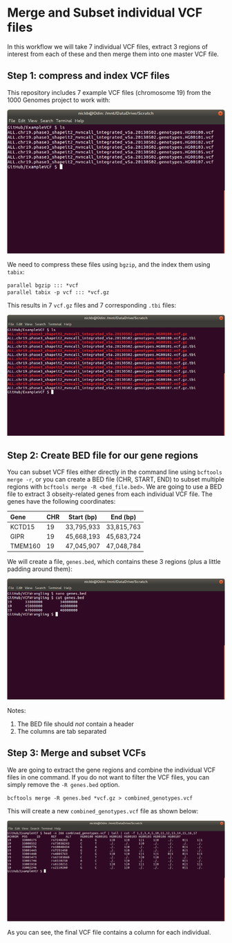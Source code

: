 # Merge and Subset individual VCF files  

In this workflow we will take 7 individual VCF files, extract 3 regions of interest from each of these and then merge them into one master VCF file. 


## Step 1: compress and index VCF files  

This repository includes 7 example VCF files (chromosome 19) from the 1000 Genomes project to work with:  

![Image of example VCFs](https://github.com/MerrimanLab/CommonWorkflows/blob/master/VCFWrangling/Merge_Subset_VCFs/ExampleVCFs.png)  

We need to compress these files using ```bgzip```, and the index them using ```tabix```:

```
parallel bgzip ::: *vcf
parallel tabix -p vcf ::: *vcf.gz
```

This results in 7 ```vcf.gz``` files and 7 corresponding ```.tbi``` files:

![Image of compressed VCFs](https://github.com/MerrimanLab/CommonWorkflows/blob/master/VCFWrangling/Merge_Subset_VCFs/ExampleCompressedVCF.png)  

## Step 2: Create BED file for our gene regions    

You can subset VCF files either directly in the command line using ```bcftools merge -r```, or you can create a BED file (CHR, START, END) to subset multiple regions with ```bcftools merge -R <bed_file.bed>```. We are going to use a BED file to extract 3 obseity-related genes from each individual VCF file. The genes have the following coordinates:

| Gene | CHR | Start (bp) | End (bp) |  
| :--- | --- | ---------- | -------- |  
| KCTD15 | 19 | 33,795,933 | 33,815,763 |  
| GIPR | 19 | 45,668,193 | 45,683,724 |  
| TMEM160 | 19 | 47,045,907 | 47,048,784 |  

We will create a file, ```genes.bed```, which contains these 3 regions (plus a little padding around them):

![Image of BED file](https://github.com/MerrimanLab/CommonWorkflows/blob/master/VCFWrangling/Merge_Subset_VCFs/ExampleBEDFile.png)  

Notes:  

  1. The BED file should *not* contain a header  
  2. The columns are tab separated  


## Step 3: Merge and subset VCFs  

We are going to extract the gene regions and combine the individual VCF files in one command. If you do not want to filter the VCF files, you can simply remove the ```-R genes.bed``` option.  

```
bcftools merge -R genes.bed *vcf.gz > combined_genotypes.vcf
```

This will create a new ```combined_genotypes.vcf``` file as shown below:

![Image Combined VCF](https://github.com/MerrimanLab/CommonWorkflows/blob/master/VCFWrangling/Merge_Subset_VCFs/ExampleCombinedVCF.png)  

As you can see, the final VCF file contains a column for each individual.

